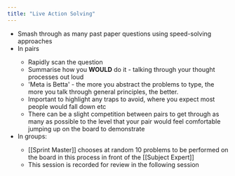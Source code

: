 ```yaml
---
title: "Live Action Solving"
---
```


- Smash through as many past paper questions using speed-solving approaches<span id='c8IQn2AFs'/>
- In pairs<span id='xkBmFEBfu'/>
    - Rapidly scan the question<span id='fp8NZbGVZ'/>
    - Summarise how you __WOULD__ do it - talking through your thought processes out loud<span id='Si-_ujNSs'/>
    - 'Meta is Betta' - the more you abstract the problems to type, the more you talk through general principles, the better.<span id='DINA5-oGe'/>
    - Important to highlight any traps to avoid, where you expect most people would fall down etc<span id='3TCeBeyKK'/>
    - There can be a slight competition between pairs to get through as many as possible to the level that your pair would feel comfortable jumping up on the board to demonstrate<span id='mP4smY380'/>
- In groups:<span id='JsUsuOtTx'/>
    - [[Sprint Master]] chooses at random 10 problems to be performed on the board in this process in front of the [[Subject Expert]]<span id='-8bVuX3FN'/>
    - This session is recorded for review in the following session<span id='kkSSP3V6P'/>
